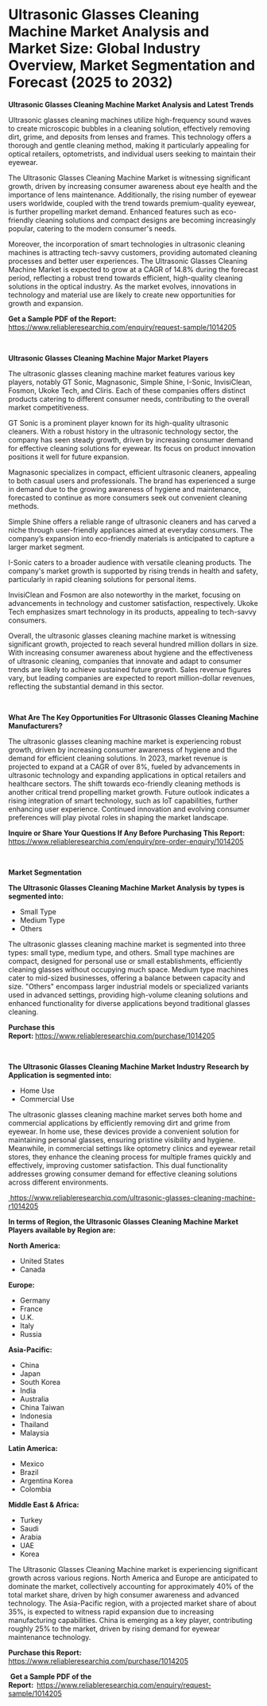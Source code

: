 <p><h1>Ultrasonic Glasses Cleaning Machine Market Analysis and Market Size: Global Industry Overview, Market Segmentation and Forecast (2025 to 2032)</h1></p><p><strong>Ultrasonic Glasses Cleaning Machine Market Analysis and Latest Trends</strong></p>
<p><p>Ultrasonic glasses cleaning machines utilize high-frequency sound waves to create microscopic bubbles in a cleaning solution, effectively removing dirt, grime, and deposits from lenses and frames. This technology offers a thorough and gentle cleaning method, making it particularly appealing for optical retailers, optometrists, and individual users seeking to maintain their eyewear.</p><p>The Ultrasonic Glasses Cleaning Machine Market is witnessing significant growth, driven by increasing consumer awareness about eye health and the importance of lens maintenance. Additionally, the rising number of eyewear users worldwide, coupled with the trend towards premium-quality eyewear, is further propelling market demand. Enhanced features such as eco-friendly cleaning solutions and compact designs are becoming increasingly popular, catering to the modern consumer's needs.</p><p>Moreover, the incorporation of smart technologies in ultrasonic cleaning machines is attracting tech-savvy customers, providing automated cleaning processes and better user experiences. The Ultrasonic Glasses Cleaning Machine Market is expected to grow at a CAGR of 14.8% during the forecast period, reflecting a robust trend towards efficient, high-quality cleaning solutions in the optical industry. As the market evolves, innovations in technology and material use are likely to create new opportunities for growth and expansion.</p></p>
<p><strong>Get a Sample PDF of the Report:&nbsp;</strong> <a href="https://www.reliableresearchiq.com/enquiry/request-sample/1014205?utm_campaign=2952&utm_medium=2&utm_source=Github&utm_content=ia&utm_term=17042025&utm_id=ultrasonic-glasses-cleaning-machine">https://www.reliableresearchiq.com/enquiry/request-sample/1014205</a></p>
<p>&nbsp;</p>
<p><strong>Ultrasonic Glasses Cleaning Machine Major Market Players</strong></p>
<p><p>The ultrasonic glasses cleaning machine market features various key players, notably GT Sonic, Magnasonic, Simple Shine, I-Sonic, InvisiClean, Fosmon, Ukoke Tech, and Cliris. Each of these companies offers distinct products catering to different consumer needs, contributing to the overall market competitiveness.</p><p>GT Sonic is a prominent player known for its high-quality ultrasonic cleaners. With a robust history in the ultrasonic technology sector, the company has seen steady growth, driven by increasing consumer demand for effective cleaning solutions for eyewear. Its focus on product innovation positions it well for future expansion.</p><p>Magnasonic specializes in compact, efficient ultrasonic cleaners, appealing to both casual users and professionals. The brand has experienced a surge in demand due to the growing awareness of hygiene and maintenance, forecasted to continue as more consumers seek out convenient cleaning methods. </p><p>Simple Shine offers a reliable range of ultrasonic cleaners and has carved a niche through user-friendly appliances aimed at everyday consumers. The company’s expansion into eco-friendly materials is anticipated to capture a larger market segment.</p><p>I-Sonic caters to a broader audience with versatile cleaning products. The company's market growth is supported by rising trends in health and safety, particularly in rapid cleaning solutions for personal items.</p><p>InvisiClean and Fosmon are also noteworthy in the market, focusing on advancements in technology and customer satisfaction, respectively. Ukoke Tech emphasizes smart technology in its products, appealing to tech-savvy consumers.</p><p>Overall, the ultrasonic glasses cleaning machine market is witnessing significant growth, projected to reach several hundred million dollars in size. With increasing consumer awareness about hygiene and the effectiveness of ultrasonic cleaning, companies that innovate and adapt to consumer trends are likely to achieve sustained future growth. Sales revenue figures vary, but leading companies are expected to report million-dollar revenues, reflecting the substantial demand in this sector.</p></p>
<p>&nbsp;</p>
<p><strong>What Are The Key Opportunities For Ultrasonic Glasses Cleaning Machine Manufacturers?</strong></p>
<p><p>The ultrasonic glasses cleaning machine market is experiencing robust growth, driven by increasing consumer awareness of hygiene and the demand for efficient cleaning solutions. In 2023, market revenue is projected to expand at a CAGR of over 8%, fueled by advancements in ultrasonic technology and expanding applications in optical retailers and healthcare sectors. The shift towards eco-friendly cleaning methods is another critical trend propelling market growth. Future outlook indicates a rising integration of smart technology, such as IoT capabilities, further enhancing user experience. Continued innovation and evolving consumer preferences will play pivotal roles in shaping the market landscape.</p></p>
<p><strong>Inquire or Share Your Questions If Any Before Purchasing This Report:</strong> <a href="https://www.reliableresearchiq.com/enquiry/pre-order-enquiry/1014205?utm_campaign=2952&utm_medium=2&utm_source=Github&utm_content=ia&utm_term=17042025&utm_id=ultrasonic-glasses-cleaning-machine">https://www.reliableresearchiq.com/enquiry/pre-order-enquiry/1014205</a></p>
<p>&nbsp;</p>
<p><strong>Market Segmentation</strong></p>
<p><strong>The Ultrasonic Glasses Cleaning Machine Market Analysis by types is segmented into:</strong></p>
<p><ul><li>Small Type</li><li>Medium Type</li><li>Others</li></ul></p>
<p><p>The ultrasonic glasses cleaning machine market is segmented into three types: small type, medium type, and others. Small type machines are compact, designed for personal use or small establishments, efficiently cleaning glasses without occupying much space. Medium type machines cater to mid-sized businesses, offering a balance between capacity and size. "Others" encompass larger industrial models or specialized variants used in advanced settings, providing high-volume cleaning solutions and enhanced functionality for diverse applications beyond traditional glasses cleaning.</p></p>
<p><strong>Purchase this Report:&nbsp;</strong><a href="https://www.reliableresearchiq.com/purchase/1014205?utm_campaign=2952&utm_medium=2&utm_source=Github&utm_content=ia&utm_term=17042025&utm_id=ultrasonic-glasses-cleaning-machine">https://www.reliableresearchiq.com/purchase/1014205</a></p>
<p>&nbsp;</p>
<p><strong>The Ultrasonic Glasses Cleaning Machine Market Industry Research by Application is segmented into:</strong></p>
<p><ul><li>Home Use</li><li>Commercial Use</li></ul></p>
<p><p>The ultrasonic glasses cleaning machine market serves both home and commercial applications by efficiently removing dirt and grime from eyewear. In home use, these devices provide a convenient solution for maintaining personal glasses, ensuring pristine visibility and hygiene. Meanwhile, in commercial settings like optometry clinics and eyewear retail stores, they enhance the cleaning process for multiple frames quickly and effectively, improving customer satisfaction. This dual functionality addresses growing consumer demand for effective cleaning solutions across different environments.</p></p>
<p><a href="https://www.reliableresearchiq.com/ultrasonic-glasses-cleaning-machine-r1014205?utm_campaign=2952&utm_medium=2&utm_source=Github&utm_content=ia&utm_term=17042025&utm_id=ultrasonic-glasses-cleaning-machine">&nbsp;https://www.reliableresearchiq.com/ultrasonic-glasses-cleaning-machine-r1014205</a></p>
<p><strong>In terms of Region, the Ultrasonic Glasses Cleaning Machine Market Players available by Region are:</strong></p>
<p>
    <p> <strong> North America: </strong>
        <ul>
            <li>United States</li>
            <li>Canada</li>
        </ul>
        </p> 
    <p> <strong> Europe: </strong>
        <ul>
            <li>Germany</li>
            <li>France</li>
            <li>U.K.</li>
            <li>Italy</li>
            <li>Russia</li>
        </ul>
        </p> 
    <p> <strong> Asia-Pacific: </strong>
        <ul>
            <li>China</li>
            <li>Japan</li>
            <li>South Korea</li>
            <li>India</li>
            <li>Australia</li>
            <li>China Taiwan</li>
            <li>Indonesia</li>
            <li>Thailand</li>
            <li>Malaysia</li>
        </ul>
        </p> 
    <p> <strong> Latin America: </strong>
        <ul>
            <li>Mexico</li>
            <li>Brazil</li>
            <li>Argentina Korea</li>
            <li>Colombia</li>
        </ul>
        </p> 
    <p> <strong> Middle East & Africa: </strong>
        <ul>
            <li>Turkey</li>
            <li>Saudi</li>
            <li>Arabia</li>
            <li>UAE</li>
            <li>Korea</li>
        </ul>
    </p>
    </p>
<p><p>The Ultrasonic Glasses Cleaning Machine market is experiencing significant growth across various regions. North America and Europe are anticipated to dominate the market, collectively accounting for approximately 40% of the total market share, driven by high consumer awareness and advanced technology. The Asia-Pacific region, with a projected market share of about 35%, is expected to witness rapid expansion due to increasing manufacturing capabilities. China is emerging as a key player, contributing roughly 25% to the market, driven by rising demand for eyewear maintenance technology.</p></p>
<p><strong>Purchase this Report: </strong><a href="https://www.reliableresearchiq.com/purchase/1014205?utm_campaign=2952&utm_medium=2&utm_source=Github&utm_content=ia&utm_term=17042025&utm_id=ultrasonic-glasses-cleaning-machine">https://www.reliableresearchiq.com/purchase/1014205</a></p>
<p>&nbsp;<strong>Get a Sample PDF of the Report:&nbsp;&nbsp;</strong><a href="https://www.reliableresearchiq.com/enquiry/request-sample/1014205?utm_campaign=2952&utm_medium=2&utm_source=Github&utm_content=ia&utm_term=17042025&utm_id=ultrasonic-glasses-cleaning-machine">https://www.reliableresearchiq.com/enquiry/request-sample/1014205</a></p>
<p><strong></strong></p>
<p><p></p><p></p><p></p></p>